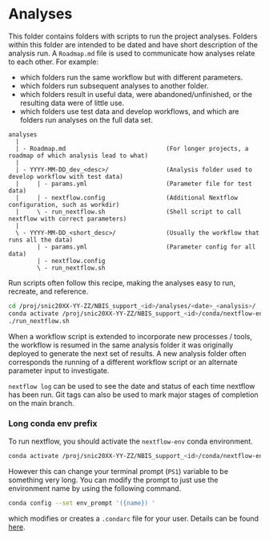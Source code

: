 # Analyses

This folder contains folders with scripts to run the project analyses. Folders within this folder
are intended to be dated and have short description of the analysis run.
A `Roadmap.md` file is used to communicate how analyses relate to each other. 
For example:
- which folders run the same workflow but with different parameters.
- which folders run subsequent analyses to another folder.
- which folders result in useful data, were abandoned/unfinished, or the resulting 
data were of little use. 
- which folders use test data and develop workflows, and which are folders run analyses on the full data set.


```
analyses
  |
  | - Roadmap.md                            (For longer projects, a roadmap of which analysis lead to what)
  |
  | - YYYY-MM-DD_dev_<desc>/                (Analysis folder used to develop workflow with test data)
  |     | - params.yml                      (Parameter file for test data)
  |     | - nextflow.config                 (Additional Nextflow configuration, such as workdir)
  |     \ - run_nextflow.sh                 (Shell script to call nextflow with correct parameters)
  |
  \ - YYYY-MM-DD_<short_desc>/              (Usually the workflow that runs all the data)
        | - params.yml                      (Parameter config for all data)
        | - nextflow.config
        \ - run_nextflow.sh
```

Run scripts often follow this recipe, making the analyses easy to run, recreate, and reference.

```bash
cd /proj/snic20XX-YY-ZZ/NBIS_support_<id>/analyses/<date>_<analysis>/
conda activate /proj/snic20XX-YY-ZZ/NBIS_support_<id>/conda/nextflow-env
./run_nextflow.sh
```

When a workflow script is extended to incorporate new processes / tools,
the workflow is resumed in the same analysis folder it was originally deployed to generate the next set of results.
A new analysis folder often corresponds the running of a different workflow script or an alternate parameter input to investigate.

`nextflow log` can be used to see the date and status of each time nextflow has been
run. Git tags can also be used to mark major stages of completion on the main branch.

### Long conda env prefix

To run nextflow, you should activate the `nextflow-env` conda environment.
```bash
conda activate /proj/snic20XX-YY-ZZ/NBIS_support_<id>/conda/nextflow-env
```
However this can change your terminal prompt (`PS1`) variable to be something very long.
You can modify the prompt to just use the environment name by using the following command.
```bash
conda config --set env_prompt '({name}) '
```
which modifies or creates a `.condarc` file for your user.
Details can be found [here](https://docs.conda.io/projects/conda/en/latest/user-guide/tasks/manage-environments.html#specifying-a-location-for-an-environment).
